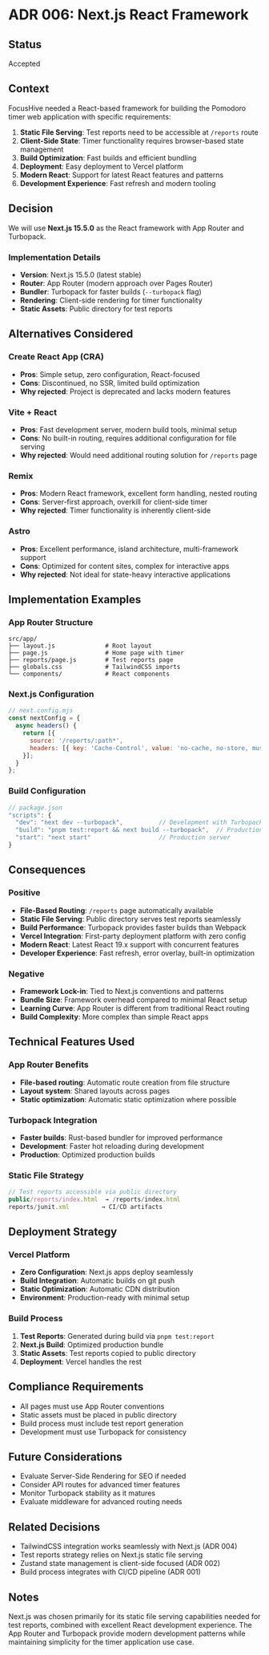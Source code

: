 # ADR 006: Next.js React Framework

## Status
Accepted

## Context
FocusHive needed a React-based framework for building the Pomodoro timer web application with specific requirements:

1. **Static File Serving**: Test reports need to be accessible at `/reports` route
2. **Client-Side State**: Timer functionality requires browser-based state management
3. **Build Optimization**: Fast builds and efficient bundling
4. **Deployment**: Easy deployment to Vercel platform
5. **Modern React**: Support for latest React features and patterns
6. **Development Experience**: Fast refresh and modern tooling

## Decision
We will use **Next.js 15.5.0** as the React framework with App Router and Turbopack.

### Implementation Details
- **Version**: Next.js 15.5.0 (latest stable)
- **Router**: App Router (modern approach over Pages Router)
- **Bundler**: Turbopack for faster builds (`--turbopack` flag)
- **Rendering**: Client-side rendering for timer functionality
- **Static Assets**: Public directory for test reports

## Alternatives Considered

### Create React App (CRA)
- **Pros**: Simple setup, zero configuration, React-focused
- **Cons**: Discontinued, no SSR, limited build optimization
- **Why rejected**: Project is deprecated and lacks modern features

### Vite + React
- **Pros**: Fast development server, modern build tools, minimal setup
- **Cons**: No built-in routing, requires additional configuration for file serving
- **Why rejected**: Would need additional routing solution for `/reports` page

### Remix
- **Pros**: Modern React framework, excellent form handling, nested routing
- **Cons**: Server-first approach, overkill for client-side timer
- **Why rejected**: Timer functionality is inherently client-side

### Astro
- **Pros**: Excellent performance, island architecture, multi-framework support
- **Cons**: Optimized for content sites, complex for interactive apps
- **Why rejected**: Not ideal for state-heavy interactive applications

## Implementation Examples

### App Router Structure
```
src/app/
├── layout.js              # Root layout
├── page.js                # Home page with timer
├── reports/page.js        # Test reports page
├── globals.css            # TailwindCSS imports
└── components/            # React components
```

### Next.js Configuration
```javascript
// next.config.mjs
const nextConfig = {
  async headers() {
    return [{
      source: '/reports/:path*',
      headers: [{ key: 'Cache-Control', value: 'no-cache, no-store, must-revalidate' }]
    }];
  }
};
```

### Build Configuration
```javascript
// package.json
"scripts": {
  "dev": "next dev --turbopack",          // Development with Turbopack
  "build": "pnpm test:report && next build --turbopack",  // Production build
  "start": "next start"                   // Production server
}
```

## Consequences

### Positive
- **File-Based Routing**: `/reports` page automatically available
- **Static File Serving**: Public directory serves test reports seamlessly
- **Build Performance**: Turbopack provides faster builds than Webpack
- **Vercel Integration**: First-party deployment platform with zero config
- **Modern React**: Latest React 19.x support with concurrent features
- **Developer Experience**: Fast refresh, error overlay, built-in optimization

### Negative
- **Framework Lock-in**: Tied to Next.js conventions and patterns
- **Bundle Size**: Framework overhead compared to minimal React setup
- **Learning Curve**: App Router is different from traditional React routing
- **Build Complexity**: More complex than simple React apps

## Technical Features Used

### App Router Benefits
- **File-based routing**: Automatic route creation from file structure
- **Layout system**: Shared layouts across pages
- **Static optimization**: Automatic static optimization where possible

### Turbopack Integration
- **Faster builds**: Rust-based bundler for improved performance
- **Development**: Faster hot reloading during development
- **Production**: Optimized production builds

### Static File Strategy
```javascript
// Test reports accessible via public directory
public/reports/index.html  → /reports/index.html
reports/junit.xml         → CI/CD artifacts
```

## Deployment Strategy

### Vercel Platform
- **Zero Configuration**: Next.js apps deploy seamlessly
- **Build Integration**: Automatic builds on git push
- **Static Optimization**: Automatic CDN distribution
- **Environment**: Production-ready with minimal setup

### Build Process
1. **Test Reports**: Generated during build via `pnpm test:report`
2. **Next.js Build**: Optimized production bundle
3. **Static Assets**: Test reports copied to public directory
4. **Deployment**: Vercel handles the rest

## Compliance Requirements
- All pages must use App Router conventions
- Static assets must be placed in public directory
- Build process must include test report generation
- Development must use Turbopack for consistency

## Future Considerations
- Evaluate Server-Side Rendering for SEO if needed
- Consider API routes for advanced timer features
- Monitor Turbopack stability as it matures
- Evaluate middleware for advanced routing needs

## Related Decisions
- TailwindCSS integration works seamlessly with Next.js (ADR 004)
- Test reports strategy relies on Next.js static file serving
- Zustand state management is client-side focused (ADR 002)
- Build process integrates with CI/CD pipeline (ADR 001)

## Notes
Next.js was chosen primarily for its static file serving capabilities needed for test reports, combined with excellent React development experience. The App Router and Turbopack provide modern development patterns while maintaining simplicity for the timer application use case.